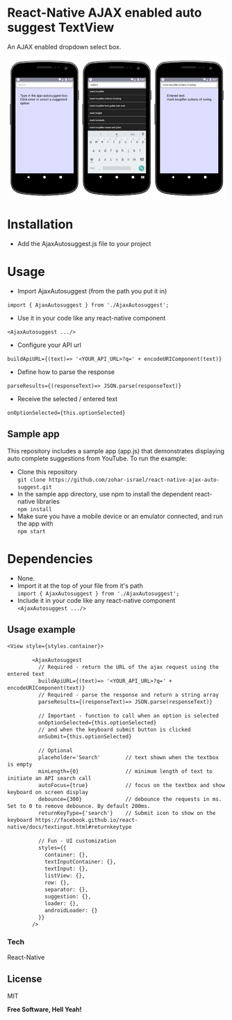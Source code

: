 # React-Native AJAX enabled auto suggest TextView

An AJAX enabled dropdown select box.

![alt text](https://raw.githubusercontent.com/zohar-israel/react-native-ajax-auto-suggest/master/AjaxAutoSuggest.jpg "")
# Installation
  - Add the AjaxAutosuggest.js file to your project

# Usage
  - Import AjaxAutosuggest (from the path you put it in)

  ```import { AjaxAutosuggest } from './AjaxAutosuggest';```
  
  - Use it in your code like any react-native component  
  
  ```<AjaxAutosuggest .../>```
  
  - Configure your API url  
  
  ```buildApiURL={(text)=> '<YOUR_API_URL>?q=' + encodeURIComponent(text)}```

  - Define how to parse the response  
  
  ```parseResults={(responseText)=> JSON.parse(responseText)}```

  - Receive the selected / entered text  
  
  ```onOptionSelected={this.optionSelected}```

## Sample app
This repository includes a sample app (app.js) that demonstrates displaying auto complete suggestions from YouTube. To run the example:
  - Clone this repository  
  ```git clone https://github.com/zohar-israel/react-native-ajax-auto-suggest.git```
  - In the sample app directory, use npm to install the dependent react-native libraries  
  ```npm install```
  - Make sure you have a mobile device or an emulator connected, and run the app with  
  ```npm start```
# Dependencies
  - None. 
  - Import it at the top of your file from it's path  
  ```import { AjaxAutosuggest } from './AjaxAutosuggest';```
  - Include it in your code like any react-native component  
  ```<AjaxAutosuggest .../>```
## Usage example

```
<View style={styles.container}>

        <AjaxAutosuggest
          // Required - return the URL of the ajax request using the entered text
          buildApiURL={(text)=> '<YOUR_API_URL>?q=' + encodeURIComponent(text)}
          // Required - parse the response and return a string array
          parseResults={(responseText)=> JSON.parse(responseText)}
          
          // Important - function to call when an option is selected
          onOptionSelected={this.optionSelected}
          // and when the keyboard submit button is clicked
          onSubmit={this.optionSelected}

          // Optional
          placeholder='Search'        // text shown when the textbox is empty
          minLength={0}               // minimum length of text to initiate an API search call
          autoFocus={true}            // focus on the textbox and show keyboard on screen display
          debounce={300}              // debounce the requests in ms. Set to 0 to remove debounce. By default 200ms.
          returnKeyType={'search'}    // Submit icon to show on the keyboard https://facebook.github.io/react-native/docs/textinput.html#returnkeytype
          
          // Fun - UI customization
          styles={{
            container: {},
            textInputContainer: {},
            textInput: {},
            listView: {},
            row: {},
            separator: {},
            suggestion: {},
            loader: {},
            androidLoader: {}
          }}
        />  
```

### Tech

React-Native 

License
----

MIT


**Free Software, Hell Yeah!**
